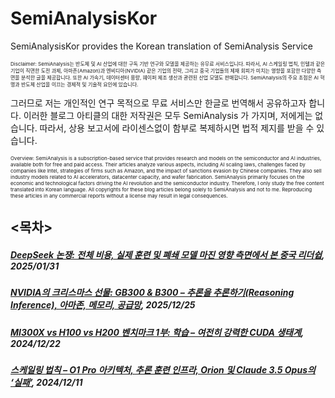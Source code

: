 # SemiAnalysisKor #
SemiAnalysisKor provides the Korean translation of SemiAnalysis Service

<p style="font-size: 8px;">Disclaimer: SemiAnalysis는 반도체 및 AI 산업에 대한 구독 기반 연구와 모델을 제공하는 유무료 서비스입니다. 따라서, AI 스케일링 법칙, 인텔과 같은 기업이 직면한 도전 과제, 아마존(Amazon)과 엔비디아(NVIDIA) 같은 기업의 전략, 그리고 중국 기업들의 제재 회피가 미치는 영향을 포함한 다양한 측면을 분석한 글을 제공합니다. 또한 AI 가속기, 데이터센터 용량, 웨이퍼 제조 생산과 관련된 산업 모델도 판매합니다. SemiAnalysis의 주요 초점은 AI 혁명과 반도체 산업을 이끄는 경제적 및 기술적 요인에 있습니다. 

그러므로 저는 개인적인 연구 목적으로 무료 서비스만 한글로 번역해서 공유하고자 합니다. 이러한 블로그 아티클의 대한 저작권은 모두 SemiAnalysis 가 가지며, 저에게는 없습니다. 따라서, 상용 보고서에 라이센스없이 함부로 복제하시면 법적 제지를 받을 수 있습니다. </p>

<p style="font-size: 8px;"> Overview: SemiAnalysis is a subscription-based service that provides research and models on the semiconductor and AI industries, available both for free and paid access. Their articles analyze various aspects, including AI scaling laws, challenges faced by companies like Intel, strategies of firms such as Amazon, and the impact of sanctions evasion by Chinese companies. They also sell industry models related to AI accelerators, datacenter capacity, and wafer fabrication. SemiAnalysis primarily focuses on the economic and technological factors driving the AI revolution and the semiconductor industry. Therefore, I only study the free content translated into Korean language. All copyrights for these blog articles belong solely to SemiAnalysis and not to me. Reproducing these articles in any commercial reports without a license may result in legal consequences. </p>

## <목차> ## 

##### [DeepSeek 논쟁: 전체 비용, 실제 훈련 및 폐쇄 모델 마진 영향 측면에서 본 중국 리더쉽](https://github.com/synabreu/SemiAnalysisKor/blob/main/20250131-DeepSeek.md), 2025/01/31 #####

##### [NVIDIA의 크리스마스 선물: GB300 & B300 – 추론을 추론하기(Reasoning Inference), 아마존, 메모리, 공급망](https://github.com/synabreu/SemiAnalysisKor/blob/main/20241225-GB300.md), 2025/12/25 #####

##### [MI300X vs H100 vs H200 벤치마크 1부: 학습 – 여전히 강력한 CUDA 생태계](https://github.com/synabreu/SemiAnalysisKor/blob/main/20241222-mi300x.md), 2024/12/22 #####

##### [스케일링 법칙 – O1 Pro 아키텍처, 추론 훈련 인프라, Orion 및 Claude 3.5 Opus의 ‘실패’](https://github.com/synabreu/SemiAnalysisKor/blob/main/20241211-scalinglaw.md), 2024/12/11 #####



